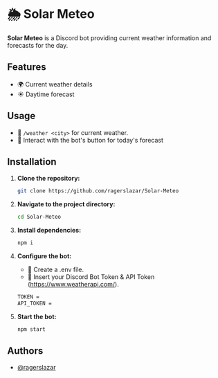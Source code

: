 # 🌦️ Solar Meteo

**Solar Meteo** is a Discord bot providing current weather information and forecasts for the day.

## Features

- 🌍 Current weather details
- ☀️ Daytime forecast

## Usage

- 🌈 `/weather <city>` for current weather.
- 📅 Interact with the bot's button for today's forecast

## Installation

1. **Clone the repository:**

    ```bash
    git clone https://github.com/ragerslazar/Solar-Meteo
    ```

2. **Navigate to the project directory:**

    ```bash
    cd Solar-Meteo
    ```

3. **Install dependencies:**

    ```bash
    npm i
    ```
    
4. **Configure the bot:**

    - 🔄 Create a .env file.
    - 🔑 Insert your Discord Bot Token & API Token (https://www.weatherapi.com/).
    ```bash
    TOKEN = 
    API_TOKEN = 
    ```

5. **Start the bot:**

    ```bash
    npm start
    ```

## Authors

- [@ragerslazar](https://github.com/ragerslazar/)
